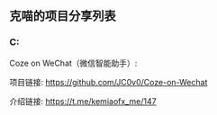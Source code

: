 ## 克喵的项目分享列表

### C:
Coze on WeChat（微信智能助手）:

项目链接:
https://github.com/JC0v0/Coze-on-Wechat

介绍链接: 
https://t.me/kemiaofx_me/147